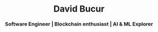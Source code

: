 <h1 align="center">David Bucur</h1>
<h3 align="center">Software Engineer | Blockchain enthusiast | AI & ML Explorer </h3>
